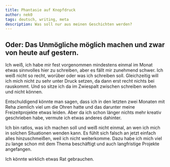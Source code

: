 ```yaml
---
title: Phantasie auf Knopfdruck
author: nek0
tags: deutsch, writing, meta
description: Was soll nur aus meinen Geschichten werden?
---
```


## Oder: Das Unmögliche möglich machen und zwar von heute auf gestern.

Ich weiß, ich habe mir fest vorgenommen mindestens einmal im Monat etwas
sinnvolles hier zu schreiben, aber es fällt mir zunehmend schwer. Ich weiß nicht
so recht, worüber oder was ich schreiben soll. Gleichzeitig will ich mich nicht
zu sehr unter Druck setzen, da dann erst recht nichts bei rauskommt. Und so
sitze ich da im Zwiespalt zwischen schreiben wollen und nicht können.

Entschuldigend könnte man sagen, dass ich in den letzten zwei Monaten mit Reha
ziemlich viel um die Ohren hatte und das darunter meine Freizeitprojekte etwas
leiden. Aber da ich schon länger nichts mehr kreativ geschrieben habe, vermute
ich etwas anderes dahinter.

Ich bin ratlos, was ich machen soll und weiß nicht einmal, an wen ich mich in
solchen Situationen wenden kann. Es fühlt sich falsch an jetzt einfach alles
hinzuschmeißen, weil ich nicht weiterkomme. Dazu habe ich mich viel zu lange
schon mit dem Thema beschäftigt und auch langfristige Projekte angefangen.

Ich könnte wirklich etwas Rat gebrauchen.

